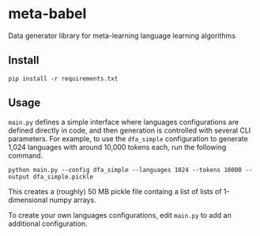 # meta-babel
Data generator library for meta-learning language learning algorithms

## Install
```
pip install -r requirements.txt
```

## Usage

`main.py` defines a simple interface where languages configurations are defined directly in code, and then generation is controlled with several CLI parameters. For example, to use the `dfa_simple` configuration to generate 1,024 languages with around 10,000 tokens each, run the following command.
```
python main.py --config dfa_simple --languages 1024 --tokens 10000 --output dfa_simple.pickle
```

This creates a (roughly) 50 MB pickle file containg a list of lists of 1-dimensional numpy arrays.

To create your own languages configurations, edit `main.py` to add an additional configuration.
